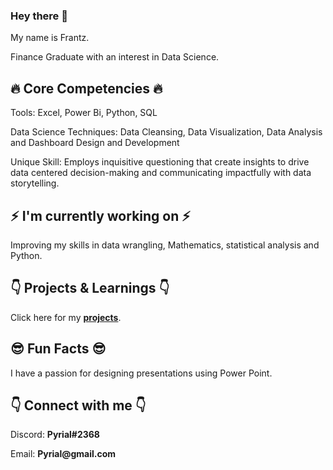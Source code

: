 ### Hey there 👋

My name is Frantz. 

Finance Graduate with an interest in Data Science.




## :fire: Core Competencies :fire:

Tools: Excel, Power Bi, Python, SQL

Data Science Techniques: Data Cleansing, Data Visualization, Data Analysis and Dashboard Design and Development

Unique Skill: Employs inquisitive questioning that create insights to drive data centered decision-making and communicating impactfully with data storytelling.

## :zap: I'm currently working on :zap:

Improving my skills in data wrangling, Mathematics, statistical analysis and Python.


## :point_down: Projects & Learnings :point_down:

Click here for my __[projects](https://github.com/Zynith/DataSciencePortfolio)__. 

## :sunglasses: Fun Facts :sunglasses:

I have a passion for designing presentations using Power Point.

## :point_down: Connect with me :point_down:
 
 Discord: __Pyrial#2368__
 
 Email: __Pyrial@gmail.com__



<!--
**Zynith/Zynith** is a ✨ _special_ ✨ repository because its `README.md` (this file) appears on your GitHub profile.

Here are some ideas to get you started:

- 🔭 I’m currently working on ...
- 🌱 I’m currently learning ...
- 👯 I’m looking to collaborate on ...
- 🤔 I’m looking for help with ...
- 💬 Ask me about ...
- 📫 How to reach me: ...
- 😄 Pronouns: ...
- ⚡ Fun fact: ...
-->
